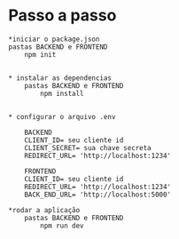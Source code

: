 # Passo a passo
    *iniciar o package.json
    pastas BACKEND e FRONTEND
        npm init
        

    * instalar as dependencias
        pastas BACKEND e FRONTEND
            npm install


    * configurar o arquivo .env 

        BACKEND
        CLIENT_ID= seu cliente id
        CLIENT_SECRET= sua chave secreta
        REDIRECT_URL= 'http://localhost:1234'

        FRONTEND
        CLIENT_ID= seu cliente id
        REDIRECT_URL= 'http://localhost:1234'
        BACK_END_URL= 'http://localhost:5000'

    *rodar a aplicação
        pastas BACKEND e FRONTEND
            npm run dev